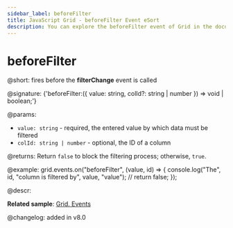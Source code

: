 ```yaml
---
sidebar_label: beforeFilter
title: JavaScript Grid - beforeFilter Event eSort
description: You can explore the beforeFilter event of Grid in the documentation of the DHTMLX JavaScript UI library. Browse developer guides and API reference, try out code examples and live demos, and download a free 30-day evaluation version of DHTMLX Suite 7.
---
```


# beforeFilter

@short: fires before the <b>filterChange</b> event is called

@signature: {'beforeFilter:({ value: string, colId?: string | number }) => void | boolean;'}

@params:
- `value: string` - required, the entered value by which data must be filtered
- `colId: string | number` - optional, the ID of a column

@returns:
Return `false` to block the filtering process; otherwise, `true`.

@example:
grid.events.on("beforeFilter", (value, id) => {
	console.log("The", id, "column is filtered by", value, "value");
	// return false;
});

@descr:

**Related sample**: [Grid. Events](https://snippet.dhtmlx.com/9zeyp4ds)

@changelog: added in v8.0
